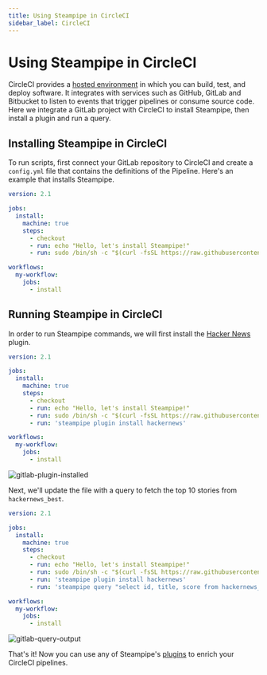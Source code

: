 ```yaml
---
title: Using Steampipe in CircleCI
sidebar_label: CircleCI
---
```


# Using Steampipe in CircleCI

CircleCI provides a [hosted environment](https://circleci.com/) in which you can build, test, and deploy software. It integrates with services such as GitHub, GitLab and Bitbucket to listen to events that trigger pipelines or consume source code. Here we integrate a GitLab project with CircleCI to install Steampipe, then install a plugin and run a query.

## Installing Steampipe in CircleCI

To run scripts, first connect your GitLab repository to CircleCI and create a `config.yml` file that contains the definitions of the Pipeline. Here's an example that installs Steampipe.

```yaml
version: 2.1

jobs:
  install:
    machine: true
    steps:
      - checkout
      - run: echo "Hello, let's install Steampipe!"
      - run: sudo /bin/sh -c "$(curl -fsSL https://raw.githubusercontent.com/turbot/steampipe/main/install.sh)"

workflows:
  my-workflow:
    jobs:
      - install

```

## Running Steampipe in CircleCI

In order to run Steampipe commands, we will first install the [Hacker News](https://hub.steampipe.io/plugins/turbot/hackernews) plugin.

```yaml
version: 2.1

jobs:
  install:
    machine: true
    steps:
      - checkout
      - run: echo "Hello, let's install Steampipe!"
      - run: sudo /bin/sh -c "$(curl -fsSL https://raw.githubusercontent.com/turbot/steampipe/main/install.sh)"
      - run: 'steampipe plugin install hackernews'

workflows:
  my-workflow:
    jobs:
      - install

```

<div style={{"marginBottom":"2em","borderWidth":"thin", "borderStyle":"solid", "borderColor":"lightgray", "padding":"20px", "width":"90%"}}>
<img alt="gitlab-plugin-installed" src="/ci-cd-pipelines/circleci-plugin-install.png" />
</div>

Next, we'll update the file with a query to fetch the top 10 stories from `hackernews_best`.

```yaml
version: 2.1

jobs:
  install:
    machine: true
    steps:
      - checkout
      - run: echo "Hello, let's install Steampipe!"
      - run: sudo /bin/sh -c "$(curl -fsSL https://raw.githubusercontent.com/turbot/steampipe/main/install.sh)"
      - run: 'steampipe plugin install hackernews'
      - run: 'steampipe query "select id, title, score from hackernews_best order by score desc limit 10"'

workflows:
  my-workflow:
    jobs:
      - install

```

<div style={{"marginBottom":"2em","borderWidth":"thin", "borderStyle":"solid", "borderColor":"lightgray", "padding":"20px", "width":"90%"}}>
<img alt="gitlab-query-output" src="/ci-cd-pipelines/circleci-query-output.png" />
</div>

That's it! Now you can use any of Steampipe's [plugins](https://hub.steampipe.io/plugins) to enrich your CircleCI pipelines.
